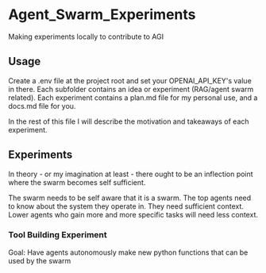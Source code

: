 # Agent_Swarm_Experiments
Making experiments locally to contribute to AGI

## Usage
Create a .env file at the project root and set your OPENAI_API_KEY's value in there. Each subfolder contains an idea or experiment (RAG/agent swarm related). Each experiment contains a plan.md file for my personal use, and a docs.md file for you.

In the rest of this file I will describe the motivation and takeaways of each experiment.

## Experiments

In theory - or my imagination at least - there ought to be an inflection point where the swarm becomes self sufficient. 

The swarm needs to be self aware that it is a swarm. The top agents need to know about the system they operate in. They need sufficient context. Lower agents who gain more and more specific tasks will need less context.

### Tool Building Experiment
Goal: Have agents autonomously make new python functions that can be used by the swarm